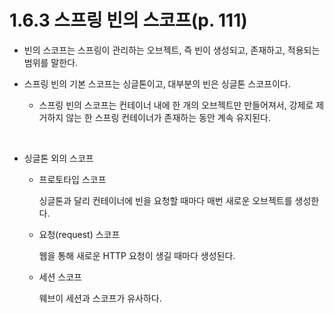 # 1.6.3 스프링 빈의 스코프(p. 111)

- 빈의 스코프는 스프링이 관리하는 오브젝트, 즉 빈이 생성되고, 존재하고, 적용되는 범위를 말한다.

- 스프링 빈의 기본 스코프는 싱글톤이고, 대부분의 빈은 싱글톤 스코프이다.

  - 스프링 빈의 스코프는 컨테이너 내에 한 개의 오브젝트만 만들어져서, 강제로 제거하지 않는 한 스프링 컨테이너가 존재하는 동안 계속 유지된다.

<br />

- 싱글톤 외의 스코프
 
  - 프로토타입 스코프
    
    싱글톤과 달리 컨테이너에 빈을 요청할 때마다 매번 새로운 오브젝트를 생성한다.

  - 요청(request) 스코프
   
    웹을 통해 새로운 HTTP 요청이 생길 때마다 생성된다.

  - 세션 스코프

    웨브이 세션과 스코프가 유사하다.

    